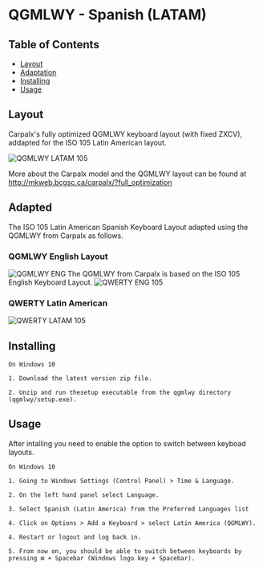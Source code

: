 # QGMLWY - Spanish (LATAM)

## Table of Contents

- [Layout](#layout)
- [Adaptation](#adaptation)
- [Installing](#installing)
- [Usage](#usage)

## Layout

Carpalx's fully optimized QGMLWY keyboard layout (with fixed ZXCV), addapted for the ISO 105 Latin American layout.

![QGMLWY LATAM 105](https://user-images.githubusercontent.com/7512698/121077926-a4ea7d80-c7ae-11eb-9e74-489e63c6b84e.png)

More about the Carpalx model and the QGMLWY layout can be found at http://mkweb.bcgsc.ca/carpalx/?full_optimization

## Adapted

The ISO 105 Latin American Spanish Keyboard Layout adapted using the QGMLWY from Carpalx as follows.

### QGMLWY English Layout

![QGMLWY ENG](https://user-images.githubusercontent.com/7512698/121083275-9ce20c00-c7b5-11eb-9cc1-6b4581dc5e6e.png)
The QGMLWY from Carpalx is based on the ISO 105 English Keyboard Layout.
![QWERTY ENG 105](https://user-images.githubusercontent.com/7512698/121093148-00bf0180-c7c3-11eb-91ec-0a029b1db46b.png)

### QWERTY Latin American

![QWERTY LATAM 105](https://user-images.githubusercontent.com/7512698/121083500-e4689800-c7b5-11eb-8d82-ca6f851fbaa4.png)

## Installing
    On Windows 10
    
    1. Download the latest version zip file.
    
    2. Unzip and run thesetup executable from the qgmlwy directory (qgmlwy/setup.exe).

## Usage
After intalling you need to enable the option to switch between keyboad layouts.
    
    On Windows 10

    1. Going to Windows Settings (Control Panel) > Time & Language.
    
    2. On the left hand panel select Language.
    
    3. Select Spanish (Latin America) from the Preferred Languages list
    
    4. Click on Options > Add a Keyboard > select Latin America (QGMLWY).
    
    4. Restart or logout and log back in.
    
    5. From now on, you should be able to switch between keyboards by pressing ⊞ + Spacebar (Windows logo key + Spacebar).
